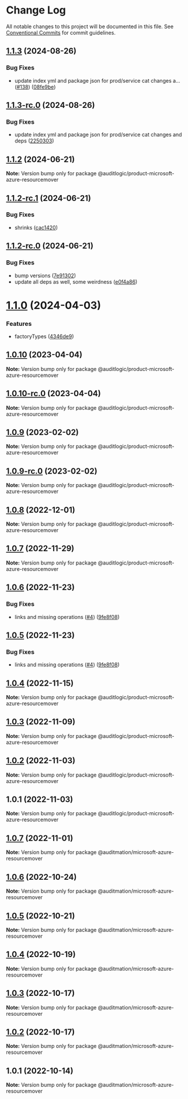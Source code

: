 # Change Log

All notable changes to this project will be documented in this file.
See [Conventional Commits](https://conventionalcommits.org) for commit guidelines.

## [1.1.3](https://github.com/auditlogic/product/compare/@auditlogic/product-microsoft-azure-resourcemover@1.1.2...@auditlogic/product-microsoft-azure-resourcemover@1.1.3) (2024-08-26)


### Bug Fixes

* update index yml and package json for prod/service cat changes a… ([#138](https://github.com/auditlogic/product/issues/138)) ([08fe9be](https://github.com/auditlogic/product/commit/08fe9beb1c8457462a19bc69caa02e6212d97e1a))





## [1.1.3-rc.0](https://github.com/auditlogic/product/compare/@auditlogic/product-microsoft-azure-resourcemover@1.1.2...@auditlogic/product-microsoft-azure-resourcemover@1.1.3-rc.0) (2024-08-26)


### Bug Fixes

* update index yml and package json for prod/service cat changes and deps ([2250303](https://github.com/auditlogic/product/commit/225030363a363608240135b7ebed386b28f01e4b))





## [1.1.2](https://github.com/auditlogic/product/compare/@auditlogic/product-microsoft-azure-resourcemover@1.1.2-rc.1...@auditlogic/product-microsoft-azure-resourcemover@1.1.2) (2024-06-21)

**Note:** Version bump only for package @auditlogic/product-microsoft-azure-resourcemover





## [1.1.2-rc.1](https://github.com/auditlogic/product/compare/@auditlogic/product-microsoft-azure-resourcemover@1.1.2-rc.0...@auditlogic/product-microsoft-azure-resourcemover@1.1.2-rc.1) (2024-06-21)


### Bug Fixes

* shrinks ([cac1420](https://github.com/auditlogic/product/commit/cac14200fefcd8183ab69fe89a47bd3f70f563e9))





## [1.1.2-rc.0](https://github.com/auditlogic/product/compare/@auditlogic/product-microsoft-azure-resourcemover@1.1.0...@auditlogic/product-microsoft-azure-resourcemover@1.1.2-rc.0) (2024-06-21)


### Bug Fixes

* bump versions ([7e91302](https://github.com/auditlogic/product/commit/7e913023b8b312150ed7762c32fbbe616be71de5))
* update all deps as well, some weirdness ([e0f4a86](https://github.com/auditlogic/product/commit/e0f4a864714e2d3de6bbf3da014d5312fe53be2f))





# [1.1.0](https://github.com/auditlogic/product/compare/@auditlogic/product-microsoft-azure-resourcemover@1.0.10...@auditlogic/product-microsoft-azure-resourcemover@1.1.0) (2024-04-03)


### Features

* factoryTypes ([4346de9](https://github.com/auditlogic/product/commit/4346de92693aee892fccf725338ffc7b80ab182b))





## [1.0.10](https://github.com/auditlogic/product/compare/@auditlogic/product-microsoft-azure-resourcemover@1.0.9...@auditlogic/product-microsoft-azure-resourcemover@1.0.10) (2023-04-04)

**Note:** Version bump only for package @auditlogic/product-microsoft-azure-resourcemover





## [1.0.10-rc.0](https://github.com/auditlogic/product/compare/@auditlogic/product-microsoft-azure-resourcemover@1.0.9...@auditlogic/product-microsoft-azure-resourcemover@1.0.10-rc.0) (2023-04-04)

**Note:** Version bump only for package @auditlogic/product-microsoft-azure-resourcemover





## [1.0.9](https://github.com/auditlogic/product/compare/@auditlogic/product-microsoft-azure-resourcemover@1.0.8...@auditlogic/product-microsoft-azure-resourcemover@1.0.9) (2023-02-02)

**Note:** Version bump only for package @auditlogic/product-microsoft-azure-resourcemover





## [1.0.9-rc.0](https://github.com/auditlogic/product/compare/@auditlogic/product-microsoft-azure-resourcemover@1.0.8...@auditlogic/product-microsoft-azure-resourcemover@1.0.9-rc.0) (2023-02-02)

**Note:** Version bump only for package @auditlogic/product-microsoft-azure-resourcemover





## [1.0.8](https://github.com/auditlogic/product/compare/@auditlogic/product-microsoft-azure-resourcemover@1.0.7...@auditlogic/product-microsoft-azure-resourcemover@1.0.8) (2022-12-01)

**Note:** Version bump only for package @auditlogic/product-microsoft-azure-resourcemover





## [1.0.7](https://github.com/auditlogic/product/compare/@auditlogic/product-microsoft-azure-resourcemover@1.0.6...@auditlogic/product-microsoft-azure-resourcemover@1.0.7) (2022-11-29)

**Note:** Version bump only for package @auditlogic/product-microsoft-azure-resourcemover





## [1.0.6](https://github.com/auditlogic/product/compare/@auditlogic/product-microsoft-azure-resourcemover@1.0.4...@auditlogic/product-microsoft-azure-resourcemover@1.0.6) (2022-11-23)


### Bug Fixes

* links and missing operations ([#4](https://github.com/auditlogic/product/issues/4)) ([9fe8f08](https://github.com/auditlogic/product/commit/9fe8f08fe7c57fdb79f991ac35bd6ac2e7dcad38))





## [1.0.5](https://github.com/auditlogic/product/compare/@auditlogic/product-microsoft-azure-resourcemover@1.0.4...@auditlogic/product-microsoft-azure-resourcemover@1.0.5) (2022-11-23)


### Bug Fixes

* links and missing operations ([#4](https://github.com/auditlogic/product/issues/4)) ([9fe8f08](https://github.com/auditlogic/product/commit/9fe8f08fe7c57fdb79f991ac35bd6ac2e7dcad38))





## [1.0.4](https://github.com/auditlogic/product/compare/@auditlogic/product-microsoft-azure-resourcemover@1.0.3...@auditlogic/product-microsoft-azure-resourcemover@1.0.4) (2022-11-15)

**Note:** Version bump only for package @auditlogic/product-microsoft-azure-resourcemover





## [1.0.3](https://github.com/auditlogic/product/compare/@auditlogic/product-microsoft-azure-resourcemover@1.0.2...@auditlogic/product-microsoft-azure-resourcemover@1.0.3) (2022-11-09)

**Note:** Version bump only for package @auditlogic/product-microsoft-azure-resourcemover





## [1.0.2](https://github.com/auditlogic/product/compare/@auditlogic/product-microsoft-azure-resourcemover@1.0.1...@auditlogic/product-microsoft-azure-resourcemover@1.0.2) (2022-11-03)

**Note:** Version bump only for package @auditlogic/product-microsoft-azure-resourcemover





## 1.0.1 (2022-11-03)

**Note:** Version bump only for package @auditlogic/product-microsoft-azure-resourcemover





## [1.0.7](https://github.com/auditmation/store-content/compare/@auditmation/microsoft-azure-resourcemover@1.0.6...@auditmation/microsoft-azure-resourcemover@1.0.7) (2022-11-01)

**Note:** Version bump only for package @auditmation/microsoft-azure-resourcemover





## [1.0.6](https://github.com/auditmation/store-content/compare/@auditmation/microsoft-azure-resourcemover@1.0.5...@auditmation/microsoft-azure-resourcemover@1.0.6) (2022-10-24)

**Note:** Version bump only for package @auditmation/microsoft-azure-resourcemover





## [1.0.5](https://github.com/auditmation/store-content/compare/@auditmation/microsoft-azure-resourcemover@1.0.4...@auditmation/microsoft-azure-resourcemover@1.0.5) (2022-10-21)

**Note:** Version bump only for package @auditmation/microsoft-azure-resourcemover





## [1.0.4](https://github.com/auditmation/store-content/compare/@auditmation/microsoft-azure-resourcemover@1.0.3...@auditmation/microsoft-azure-resourcemover@1.0.4) (2022-10-19)

**Note:** Version bump only for package @auditmation/microsoft-azure-resourcemover





## [1.0.3](https://github.com/auditmation/store-content/compare/@auditmation/microsoft-azure-resourcemover@1.0.2...@auditmation/microsoft-azure-resourcemover@1.0.3) (2022-10-17)

**Note:** Version bump only for package @auditmation/microsoft-azure-resourcemover





## [1.0.2](https://github.com/auditmation/store-content/compare/@auditmation/microsoft-azure-resourcemover@1.0.1...@auditmation/microsoft-azure-resourcemover@1.0.2) (2022-10-17)

**Note:** Version bump only for package @auditmation/microsoft-azure-resourcemover





## 1.0.1 (2022-10-14)

**Note:** Version bump only for package @auditmation/microsoft-azure-resourcemover
